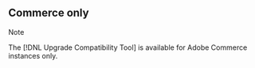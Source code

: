 ## Commerce only

>[!NOTE]
>
>The [!DNL Upgrade Compatibility Tool] is available for Adobe Commerce instances only.